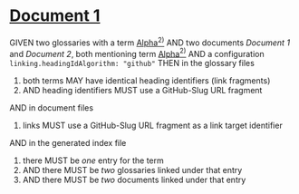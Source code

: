 # [Document 1](#document-1)

GIVEN two glossaries with a term [Alpha][1][<sup>2)</sup>][2]
AND two documents *Document 1* and *Document 2*, both mentioning term [Alpha][1][<sup>2)</sup>][2]
AND a configuration `linking.headingIdAlgorithm: "github"`
THEN in the glossary files

1.  both terms MAY have identical heading identifiers (link fragments)
2.  AND heading identifiers MUST use a GitHub-Slug URL fragment

AND in document files

1.  links MUST use a GitHub-Slug URL fragment as a link target identifier

AND in the generated index file

1.  there MUST be *one* entry for the term
2.  AND there MUST be *two* glossaries linked under that entry
3.  AND there MUST be *two* documents linked under that entry

[1]: ./glossary-1.md#alpha "First definition."

[2]: ./glossary-2.md#alpha "Second definition."
